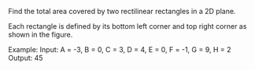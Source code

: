 Find the total area covered by two rectilinear rectangles in a 2D plane.

Each rectangle is defined by its bottom left corner and top right corner as shown in the figure.

Example:
Input: A = -3, B = 0, C = 3, D = 4, E = 0, F = -1, G = 9, H = 2
Output: 45